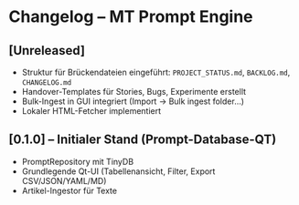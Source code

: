 # Changelog – MT Prompt Engine

## [Unreleased]
- Struktur für Brückendateien eingeführt: `PROJECT_STATUS.md`, `BACKLOG.md`, `CHANGELOG.md`
- Handover-Templates für Stories, Bugs, Experimente erstellt
- Bulk-Ingest in GUI integriert (Import → Bulk ingest folder…)
- Lokaler HTML-Fetcher implementiert

## [0.1.0] – Initialer Stand (Prompt-Database-QT)
- PromptRepository mit TinyDB
- Grundlegende Qt-UI (Tabellenansicht, Filter, Export CSV/JSON/YAML/MD)
- Artikel-Ingestor für Texte
